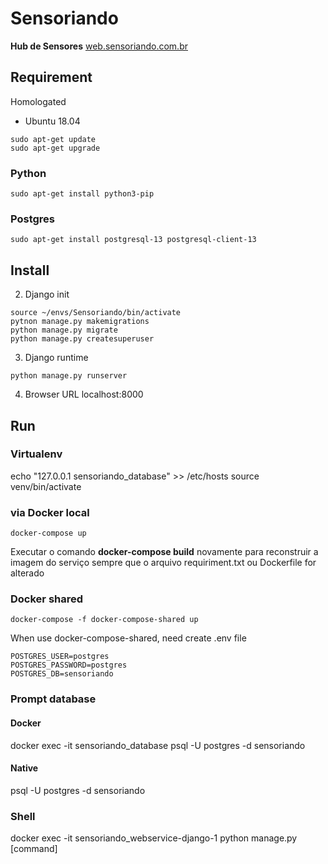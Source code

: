 # Sensoriando
**Hub de Sensores**
[web.sensoriando.com.br](http://web.sensoriando.com.br)

## Requirement
Homologated
* Ubuntu 18.04

```console
sudo apt-get update
sudo apt-get upgrade
```

### Python
```console
sudo apt-get install python3-pip
```

### Postgres
```console
sudo apt-get install postgresql-13 postgresql-client-13
```


## Install

2. Django init
```console
source ~/envs/Sensoriando/bin/activate
pytnon manage.py makemigrations
python manage.py migrate
python manage.py createsuperuser
```

3. Django runtime
```console
python manage.py runserver
```

4. Browser URL
localhost:8000

## Run
### Virtualenv
echo "127.0.0.1 sensoriando_database" >> /etc/hosts
source venv/bin/activate

### via Docker local
```console
docker-compose up
```

Executar o comando **docker-compose build** novamente para reconstruir a imagem do serviço sempre que o arquivo requiriment.txt ou Dockerfile for alterado


### Docker shared
```console
docker-compose -f docker-compose-shared up
```
When use docker-compose-shared, need create .env file

```
POSTGRES_USER=postgres
POSTGRES_PASSWORD=postgres
POSTGRES_DB=sensoriando
```

### Prompt database
#### Docker
docker exec -it sensoriando_database psql -U postgres -d sensoriando
#### Native
psql -U postgres -d sensoriando

### Shell
docker exec -it sensoriando_webservice-django-1 python manage.py [command]
